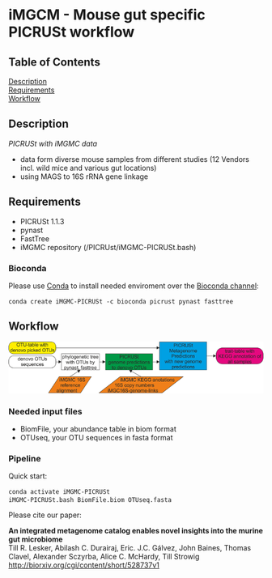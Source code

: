 # iMGCM - Mouse gut specific PICRUSt workflow

## Table of Contents  
[Description](#Description)  
[Requirements](#Requirements)  
[Workflow](#Workflow)   

## Description

*PICRUSt with iMGMC data*
  - data form diverse mouse samples from different studies (12 Vendors incl. wild mice and various gut locations)
  - using MAGS to 16S rRNA gene linkage

## Requirements

* PICRUSt 1.1.3
* pynast
* FastTree
* iMGMC repository (/PICRUst/iMGMC-PICRUSt.bash)

### Bioconda
Please use [Conda](https://conda.io/docs/install/quick.html)
to install needed enviroment over the [Bioconda channel](https://bioconda.github.io/):
```
conda create iMGMC-PICRUSt -c bioconda picrust pynast fasttree
```

## Workflow
![picrust-workflow-denovo](/PICRUSt/picrust-workflow-denovo.png)
  
### Needed input files
* BiomFile, your abundance table in biom format
* OTUseq, your OTU sequences in fasta format

### Pipeline

  Quick start:
  
    conda activate iMGMC-PICRUSt
    iMGMC-PICRUSt.bash BiomFile.biom OTUseq.fasta
	
Please cite our paper:

**An integrated metagenome catalog enables novel insights into the murine gut microbiome**  
Till R. Lesker, Abilash C. Durairaj, Eric. J.C. Gálvez,  John Baines, Thomas Clavel, Alexander Sczyrba, Alice C. McHardy, Till Strowig http://biorxiv.org/cgi/content/short/528737v1
